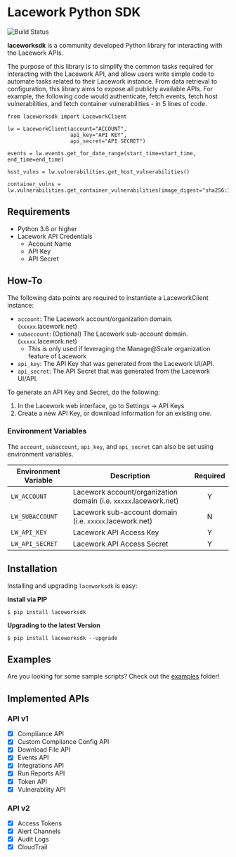 # Lacework Python SDK

![Build Status](https://github.com/lacework/python-sdk/workflows/Python%20Test/badge.svg)

**laceworksdk** is a community developed Python library for interacting with the Lacework APIs.

The purpose of this library is to simplify the common tasks required for interacting with the Lacework API, and allow
users write simple code to automate tasks related to their Lacework instance.  From data retrieval to configuration,
this library aims to expose all publicly available APIs.  For example, the following code would authenticate,
fetch events, fetch host vulnerabilities, and fetch container vulnerabilities - in 5 lines of code.

```
from laceworksdk import LaceworkClient

lw = LaceworkClient(account="ACCOUNT",
                    api_key="API KEY",
                    api_secret="API SECRET")

events = lw.events.get_for_date_range(start_time=start_time, end_time=end_time)

host_vulns = lw.vulnerabilities.get_host_vulnerabilities()

container_vulns = lw.vulnerabilities.get_container_vulnerabilities(image_digest="sha256:123")
```

## Requirements

- Python 3.6 or higher
- Lacework API Credentials
  - Account Name
  - API Key
  - API Secret

## How-To

The following data points are required to instantiate a LaceworkClient instance:
   - `account`: The Lacework account/organization domain. (`xxxxx`.lacework.net)
   - `subaccount`: (Optional) The Lacework sub-account domain. (`xxxxx`.lacework.net)
      - This is only used if leveraging the Manage@Scale organization feature of Lacework
   - `api_key`: The API Key that was generated from the Lacework UI/API.
   - `api_secret`: The API Secret that was generated from the Lacework UI/API.

To generate an API Key and Secret, do the following:
   1. In the Lacework web interface, go to Settings -> API Keys
   2. Create a new API Key, or download information for an existing one.

### Environment Variables

The `account`, `subaccount`, `api_key`, and `api_secret` can also be set using environment variables.

| Environment Variable | Description | Required |
|----------------------|-------------|:--------:|
|`LW_ACCOUNT`|Lacework account/organization domain (i.e. `xxxxx`.lacework.net)|Y|
|`LW_SUBACCOUNT`|Lacework sub-account domain (i.e. `xxxxx`.lacework.net)|N|
|`LW_API_KEY`|Lacework API Access Key|Y|
|`LW_API_SECRET`|Lacework API Access Secret|Y|

## Installation

Installing and upgrading `laceworksdk` is easy:

**Install via PIP**

```$ pip install laceworksdk```

**Upgrading to the latest Version**

```$ pip install laceworksdk --upgrade```

## Examples

Are you looking for some sample scripts?  Check out the [examples](examples/) folder!

## Implemented APIs

### API v1

- [x] Compliance API
- [x] Custom Compliance Config API
- [x] Download File API
- [x] Events API
- [x] Integrations API
- [x] Run Reports API
- [x] Token API
- [x] Vulnerability API

### API v2

- [x] Access Tokens
- [x] Alert Channels
- [x] Audit Logs
- [x] CloudTrail
